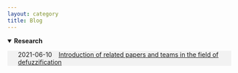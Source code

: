 ```yaml
---
layout: category
title: Blog
---
```


<details open="">
<summary><t-half><span><strong>Research</strong></span></t-half></summary>
<t1>
<ul style="background-color: #f2f2f2;">

<span><p>2021-06-10 &ensp; <a href="https://caihuaye.github.io/blog/2021-06-10-deblur/Deblur.html">Introduction of related papers and teams in the field of defuzzification</a></p></span>

</ul>
</t1>
</details>
